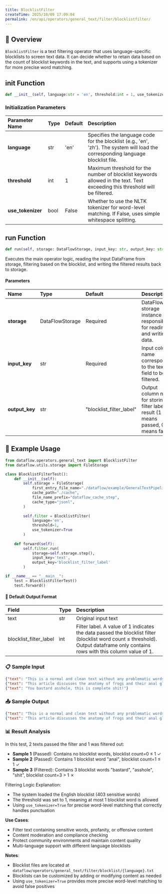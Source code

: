 ```yaml
---
title: BlocklistFilter
createTime: 2025/10/09 17:09:04
permalink: /en/api/operators/general_text/filter/blocklistfilter/
---
```


## 📘 Overview

`BlocklistFilter` is a text filtering operator that uses language-specific blocklists to screen text data. It can decide whether to retain data based on the count of blocklist keywords in the text, and supports using a tokenizer for more precise word matching.

## __init__ Function

```python
def __init__(self, language:str = 'en', threshold:int = 1, use_tokenizer:bool = False)
```

### Initialization Parameters

| Parameter Name | Type | Default | Description |
| :--- | :--- | :--- | :--- |
| **language** | str | 'en' | Specifies the language code for the blocklist (e.g., 'en', 'zh'). The system will load the corresponding language blocklist file. |
| **threshold** | int | 1 | Maximum threshold for the number of blocklist keywords allowed in the text. Text exceeding this threshold will be filtered. |
| **use_tokenizer** | bool | False | Whether to use the NLTK tokenizer for word-level matching. If False, uses simple whitespace splitting. |

## run Function

```python
def run(self, storage: DataFlowStorage, input_key: str, output_key: str = 'blocklist_filter_label')
```

Executes the main operator logic, reading the input DataFrame from storage, filtering based on the blocklist, and writing the filtered results back to storage.

#### Parameters

| Name | Type | Default | Description |
| :--- | :--- | :--- | :--- |
| **storage** | DataFlowStorage | Required | DataFlow storage instance responsible for reading and writing data. |
| **input_key** | str | Required | Input column name corresponding to the text field to be filtered. |
| **output_key** | str | "blocklist_filter_label" | Output column name for storing the filter label result (1 means passed, 0 means failed). |

## 🧠 Example Usage

```python
from dataflow.operators.general_text import BlocklistFilter
from dataflow.utils.storage import FileStorage

class BlocklistFilterTest():
    def __init__(self):
        self.storage = FileStorage(
            first_entry_file_name="./dataflow/example/GeneralTextPipeline/blocklist_test_input.jsonl",
            cache_path="./cache",
            file_name_prefix="dataflow_cache_step",
            cache_type="jsonl",
        )
        
        self.filter = BlocklistFilter(
            language='en',
            threshold=1,
            use_tokenizer=True
        )
        
    def forward(self):
        self.filter.run(
            storage=self.storage.step(),
            input_key='text',
            output_key='blocklist_filter_label'
        )

if __name__ == "__main__":
    test = BlocklistFilterTest()
    test.forward()
```

#### 🧾 Default Output Format

| Field | Type | Description |
| :--- | :--- | :--- |
| text | str | Original input text |
| blocklist_filter_label | int | Filter label. A value of 1 indicates the data passed the blocklist filter (blocklist word count ≤ threshold). Output dataframe only contains rows with this column value of 1. |

### 📋 Sample Input

```json
{"text": "This is a normal and clean text without any problematic words."}
{"text": "This article discusses the anatomy of frogs and their anal glands."}
{"text": "You bastard asshole, this is complete shit!"}
```

### 📤 Sample Output

```json
{"text": "This is a normal and clean text without any problematic words.", "blocklist_filter_label": 1}
{"text": "This article discusses the anatomy of frogs and their anal glands.", "blocklist_filter_label": 1}
```

### 📊 Result Analysis

In this test, 2 texts passed the filter and 1 was filtered out:
- **Sample 1** (Passed): Contains no blocklist words, blocklist count=0 ≤ 1 ✓
- **Sample 2** (Passed): Contains 1 blocklist word "anal", blocklist count=1 ≤ 1 ✓
- **Sample 3** (Filtered): Contains 3 blocklist words "bastard", "asshole", "shit", blocklist count=3 > 1 ✗

Filtering Logic Explanation:
- The system loaded the English blocklist (403 sensitive words)
- The threshold was set to 1, meaning at most 1 blocklist word is allowed
- Using `use_tokenizer=True` for precise word-level matching that correctly handles punctuation

**Use Cases**:
- Filter text containing sensitive words, profanity, or offensive content
- Content moderation and compliance checking
- Protect community environments and maintain content quality
- Multi-language support with different language blocklists

**Notes**:
- Blocklist files are located at `dataflow/operators/general_text/filter/blocklist/{language}.txt`
- Blocklists can be customized by adding or modifying content as needed
- Using `use_tokenizer=True` provides more precise word-level matching to avoid false positives
